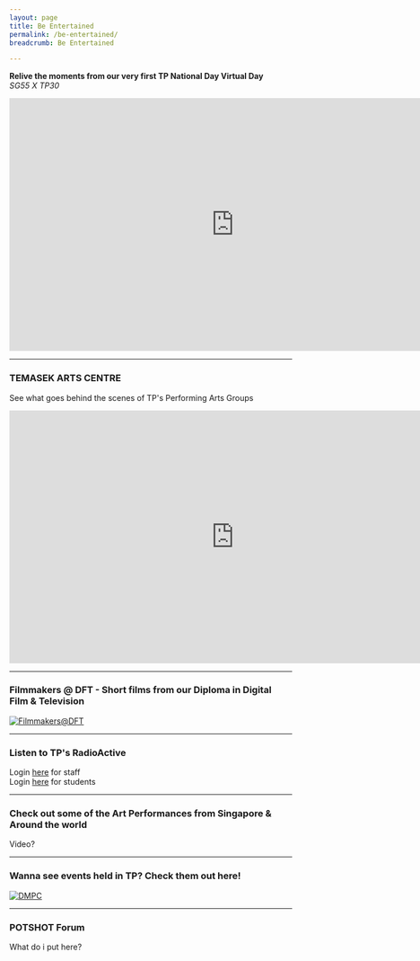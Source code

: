 ```yaml
---
layout: page
title: Be Entertained
permalink: /be-entertained/
breadcrumb: Be Entertained

---
```

<b>Relive the moments from our very first TP National Day Virtual Day</b>\
<i>SG55 X TP30</i>
<iframe width="800" height="450" src="https://www.youtube.com/embed/z9bb-mYuC6I" frameborder="0" allow="accelerometer; autoplay; encrypted-media; gyroscope; picture-in-picture" allowfullscreen></iframe>

---
### TEMASEK ARTS CENTRE ###
See what goes behind the scenes of TP's Performing Arts Groups
<iframe width="800" height="450" src="https://www.youtube.com/embed/p27P9kSYUDg" frameborder="0" allow="accelerometer; autoplay; encrypted-media; gyroscope; picture-in-picture" allowfullscreen></iframe>

---
### Filmmakers @ DFT - Short films from our Diploma in Digital Film & Television ###
[![Filmmakers@DFT]({{site.baseurl}}/images/DFTBanner.jpg)](https://www.viddsee.com/channel/filmmakersdft?locale=en)

---
### Listen to TP's RadioActive
Login [here](https://staff.tp.edu.sg/Documents/radio/index.aspx) for staff\
Login [here]() for students

---
### Check out some of the Art Performances from Singapore & Around the world

Video?

---
### Wanna see events held in TP? Check them out here!
[![DMPC]({{site.baseurl}}/images/DMPC.jpg)](https://www.flickr.com/photos/digitalmediacrewtp/)

---
### POTSHOT Forum

What do i put here?